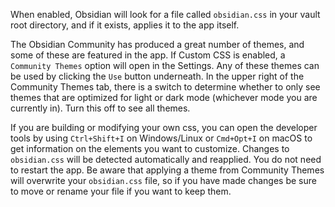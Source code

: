 When enabled, Obsidian will look for a file called `obsidian.css` in your vault root directory, and if it exists, applies it to the app itself.

The Obsidian Community has produced a great number of themes, and some of these are featured in the app. If Custom CSS is enabled, a `Community Themes` option will open in the Settings. Any of these themes can be used by clicking the `Use` button underneath. In the upper right of the Community Themes tab, there is a switch to determine whether to only see themes that are optimized for light or dark mode (whichever mode you are currently in). Turn this off to see all themes. 

If you are building or modifying your own css, you can open the developer tools by using `Ctrl+Shift+I` on Windows/Linux or `Cmd+Opt+I` on macOS to get information on the elements you want to customize. Changes to `obsidian.css` will be detected automatically and reapplied. You do not need to restart the app. Be aware that applying a theme from Community Themes will overwrite your `obsidian.css` file, so if you have made changes be sure to move or rename your file if you want to keep them. 
